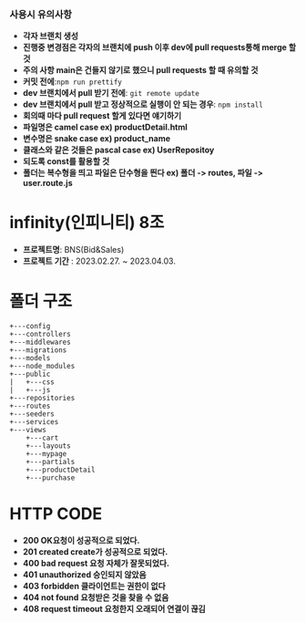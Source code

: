 ### 사용시 유의사항
- **각자 브랜치 생성**
- **진행중 변경점은 각자의 브랜치에 push 이후 dev에 pull requests통해 merge 할 것**
- **주의 사항 main은 건들지 않기로 했으니 pull requests 할 때 유의할 것**
- **커밋 전에**:```npm run prettify```
- **dev 브랜치에서 pull 받기 전에**: ```git remote update```
- **dev 브랜치에서 pull 받고 정상적으로 실행이 안 되는 경우**: ```npm install```
- **회의때 마다 pull request 할게 있다면 얘기하기**
- **파일명은 camel case ex) productDetail.html**
- **변수명은 snake case ex) product_name**
- **클래스와 같은 것들은 pascal case ex) UserRepositoy**
- **되도록 const를 활용할 것**
- **폴더는 복수형을 띄고 파일은 단수형을 띈다 ex) 폴더 -> routes, 파일 -> user.route.js**

# infinity(인피니티) 8조

- **프로젝트명**: BNS(Bid&Sales)
- **프로젝트 기간** : 2023.02.27. ~ 2023.04.03.

# 폴더 구조
```
+---config
+---controllers
+---middlewares
+---migrations
+---models
+---node_modules
+---public
|   +---css
|   +---js
+---repositories
+---routes
+---seeders
+---services
+---views
    +---cart
    +---layouts
    +---mypage
    +---partials
    +---productDetail
    +---purchase
```
# HTTP CODE
- **200 OK요청이 성공적으로 되었다.**
- **201 created create가 성공적으로 되었다.**
- **400 bad request 요청 자체가 잘못되었다.**
- **401 unauthorized 승인되지 않았음**
- **403 forbidden 클라이언트는 권한이 없다**
- **404 not found 요청받은 것을 찾을 수 없음**
- **408 request timeout 요청한지 오래되어 연결이 끊김**

